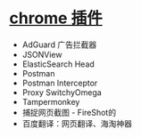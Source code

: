 # [chrome 插件](https://chrome.google.com/webstore/category/extensions?hl=zh-CN) 

* AdGuard 广告拦截器
* JSONView
* ElasticSearch Head
* Postman
* Postman Interceptor
* Proxy SwitchyOmega
* Tampermonkey
* 捕捉网页截图 - FireShot的
* 百度翻译：网页翻译、海淘神器

